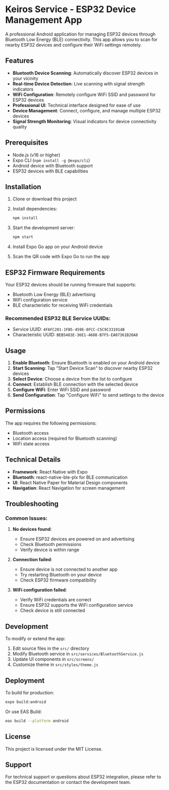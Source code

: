 # Keiros Service - ESP32 Device Management App

A professional Android application for managing ESP32 devices through Bluetooth Low Energy (BLE) connectivity. This app allows you to scan for nearby ESP32 devices and configure their WiFi settings remotely.

## Features

- **Bluetooth Device Scanning**: Automatically discover ESP32 devices in your vicinity
- **Real-time Device Detection**: Live scanning with signal strength indicators
- **WiFi Configuration**: Remotely configure WiFi SSID and password for ESP32 devices
- **Professional UI**: Technical interface designed for ease of use
- **Device Management**: Connect, configure, and manage multiple ESP32 devices
- **Signal Strength Monitoring**: Visual indicators for device connectivity quality

## Prerequisites

- Node.js (v16 or higher)
- Expo CLI (`npm install -g @expo/cli`)
- Android device with Bluetooth support
- ESP32 devices with BLE capabilities

## Installation

1. Clone or download this project
2. Install dependencies:
   ```bash
   npm install
   ```

3. Start the development server:
   ```bash
   npm start
   ```

4. Install Expo Go app on your Android device
5. Scan the QR code with Expo Go to run the app

## ESP32 Firmware Requirements

Your ESP32 devices should be running firmware that supports:
- Bluetooth Low Energy (BLE) advertising
- WiFi configuration service
- BLE characteristic for receiving WiFi credentials

### Recommended ESP32 BLE Service UUIDs:
- Service UUID: `4FAFC201-1FB5-459E-8FCC-C5C9C331914B`
- Characteristic UUID: `BEB5483E-36E1-4688-B7F5-EA07361B26A8`

## Usage

1. **Enable Bluetooth**: Ensure Bluetooth is enabled on your Android device
2. **Start Scanning**: Tap "Start Device Scan" to discover nearby ESP32 devices
3. **Select Device**: Choose a device from the list to configure
4. **Connect**: Establish BLE connection with the selected device
5. **Configure WiFi**: Enter WiFi SSID and password
6. **Send Configuration**: Tap "Configure WiFi" to send settings to the device

## Permissions

The app requires the following permissions:
- Bluetooth access
- Location access (required for Bluetooth scanning)
- WiFi state access

## Technical Details

- **Framework**: React Native with Expo
- **Bluetooth**: react-native-ble-plx for BLE communication
- **UI**: React Native Paper for Material Design components
- **Navigation**: React Navigation for screen management

## Troubleshooting

### Common Issues:

1. **No devices found**: 
   - Ensure ESP32 devices are powered on and advertising
   - Check Bluetooth permissions
   - Verify device is within range

2. **Connection failed**:
   - Ensure device is not connected to another app
   - Try restarting Bluetooth on your device
   - Check ESP32 firmware compatibility

3. **WiFi configuration failed**:
   - Verify WiFi credentials are correct
   - Ensure ESP32 supports the WiFi configuration service
   - Check device is still connected

## Development

To modify or extend the app:

1. Edit source files in the `src/` directory
2. Modify Bluetooth service in `src/services/BluetoothService.js`
3. Update UI components in `src/screens/`
4. Customize theme in `src/styles/theme.js`

## Deployment

To build for production:

```bash
expo build:android
```

Or use EAS Build:

```bash
eas build --platform android
```

## License

This project is licensed under the MIT License.

## Support

For technical support or questions about ESP32 integration, please refer to the ESP32 documentation or contact the development team.
